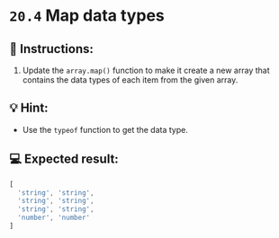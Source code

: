 # `20.4` Map data types

## 📝 Instructions:

1. Update the `array.map()` function to make it create a new array that contains the data types of each item from the given array.

## 💡 Hint:

+ Use the `typeof` function to get the data type.

## 💻 Expected result:

```js
[ 
  'string', 'string', 
  'string', 'string', 
  'string', 'string', 
  'number', 'number' 
]
```
